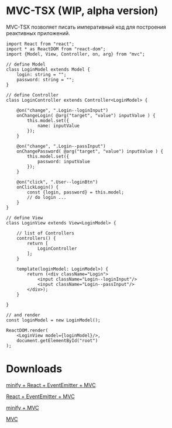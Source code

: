 # MVC-TSX  (WIP, alpha version)

MVC-TSX позволяет писать императивный код для построения реактивных приложений.

```tsx
import React from "react";
import * as ReactDOM from "react-dom";
import {Model, View, Controller, on, arg} from "mvc";

// define Model
class LoginModel extends Model {
    login: string = "";
    password: string = "";
}

// define Controller
class LoginController extends Controller<LoginModel> {

    @on("change", ".Login--loginInput")
    onChangeLogin( @arg("target", "value") inputValue ) {
        this.model.set({
            name: inputValue
        });
    }

    @on("change", ".Login--passInput")
    onChangePassword( @arg("target", "value") inputValue ) {
        this.model.set({
            password: inputValue
        });
    }

    @on("click", ".User--loginBtn")
    onClickLogin() {
        const {login, password} = this.model;
        // do login ...
    }
}

// define View
class LoginView extends View<LoginModel> {
    
    // list of Controllers
    controllers() {
        return [
            LoginController
        ];
    }

    template(loginModel: LoginModel>) {
        return (<div className="Login">
            <input className="Login--loginInput"/>
            <input className="Login--passInput"/>
        </div>);
    }

}

// and render
const loginModel = new LoginModel();

ReactDOM.render(
    <LoginView model={loginModel}/>,
    document.getElementById("root")
);

```

# Downloads

[minify + React + EventEmitter + MVC](https://raw.githubusercontent.com/eprincev-egor/mvc-tsx/master/bundle/mvc-and-deps.min.js)  

[React + EventEmitter + MVC](https://raw.githubusercontent.com/eprincev-egor/mvc-tsx/master/bundle/mvc-and-deps.min.js)  

[minify + MVC](https://raw.githubusercontent.com/eprincev-egor/mvc-tsx/master/bundle/only-mvc.min.js)  

[MVC](https://raw.githubusercontent.com/eprincev-egor/mvc-tsx/master/bundle/only-mvc.min.js)  
